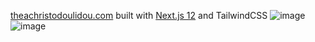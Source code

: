 [theachristodoulidou.com](https://www.theachristodoulidou.com) built with [Next.js 12](https://nextjs.org/) and TailwindCSS
![image](https://github.com/user-attachments/assets/1bcafbd9-75ce-4f1c-b777-5236d58e0396)
![image](https://github.com/user-attachments/assets/289ddc45-e49d-4680-985e-d30a25238406)
